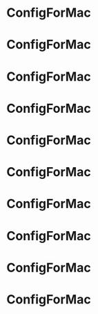 # ConfigForMac
# ConfigForMac
# ConfigForMac
# ConfigForMac
# ConfigForMac
# ConfigForMac
# ConfigForMac
# ConfigForMac
# ConfigForMac
# ConfigForMac
